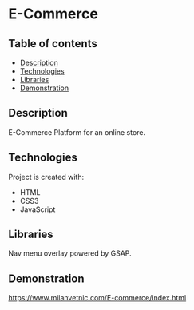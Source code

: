 # E-Commerce


## Table of contents
* [Description](#description)
* [Technologies](#technologies)
* [Libraries](#libraries)
* [Demonstration](#demonstration)


## Description
E-Commerce Platform for an online store.


## Technologies
Project is created with:
* HTML
* CSS3
* JavaScript
	

## Libraries
Nav menu overlay powered by GSAP. 


## Demonstration
https://www.milanvetnic.com/E-commerce/index.html
